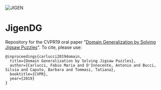 ![JIGEN](https://github.com/fmcarlucci/JigenDG/blob/master/jigsaw2-1.png)

# JigenDG
Repository for the CVPR19 oral paper "[Domain Generalization by Solving Jigsaw Puzzles](https://arxiv.org/pdf/1903.06864.pdf)".
To cite, please use:
```
@inproceedings{carlucci2019domain,
  title={Domain Generalization by Solving Jigsaw Puzzles},
  author={Carlucci, Fabio Maria and D'Innocente, Antonio and Bucci, Silvia and Caputo, Barbara and Tommasi, Tatiana},
  booktitle={CVPR},
  year={2019}
}
```
